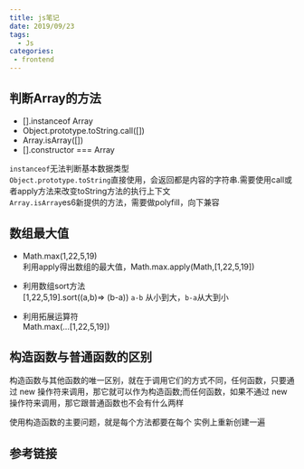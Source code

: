 ```yaml
---
title: js笔记
date: 2019/09/23
tags:
  - Js
categories:
 - frontend
---
```


## 判断Array的方法
- [].instanceof Array
- Object.prototype.toString.call([])
- Array.isArray([])
- [].constructor === Array

`instanceof`无法判断基本数据类型  
`Object.prototype.toString`直接使用，会返回都是内容的字符串.需要使用call或者apply方法来改变toString方法的执行上下文  
`Array.isArray`es6新提供的方法，需要做polyfill，向下兼容  


## 数组最大值
- Math.max(1,22,5,19)  
利用apply得出数组的最大值，Math.max.apply(Math,[1,22,5,19])

- 利用数组sort方法  
[1,22,5,19].sort((a,b)=> (b-a))  `a-b` 从小到大，`b-a`从大到小

- 利用拓展运算符  
Math.max(...[1,22,5,19])

## 构造函数与普通函数的区别
构造函数与其他函数的唯一区别，就在于调用它们的方式不同，任何函数，只要通过 new 操作符来调用，那它就可以作为构造函数;而任何函数，如果不通过 new 操作符来调用，那它跟普通函数也不会有什么两样

使用构造函数的主要问题，就是每个方法都要在每个 实例上重新创建一遍

## 参考链接
